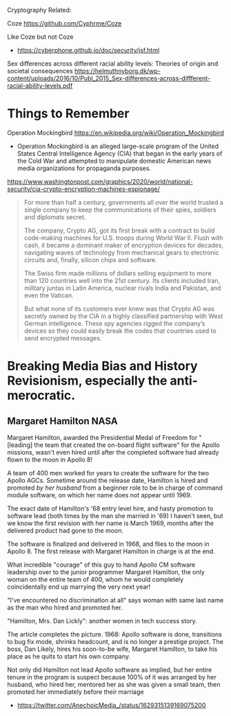 















Cryptography Related:

Coze
https://github.com/Cyphrme/Coze

Like Coze but not Coze
  - https://cyberphone.github.io/doc/security/jsf.html



Sex differences across different racial ability levels: Theories of origin and societal consequences
https://helmuthnyborg.dk/wp-content/uploads/2016/10/Publ_2015_Sex-differences-across-diffferent-racial-ability-levels.pdf











# Things to Remember

Operation Mockingbird https://en.wikipedia.org/wiki/Operation_Mockingbird
- Operation Mockingbird is an alleged large-scale program of the United States
  Central Intelligence Agency (CIA) that began in the early years of the Cold
  War and attempted to manipulate domestic American news media organizations for
  propaganda purposes. 

	

https://www.washingtonpost.com/graphics/2020/world/national-security/cia-crypto-encryption-machines-espionage/

>For more than half a century, governments all over the world trusted a single company to keep the communications of their spies, soldiers and diplomats secret.
>
>The company, Crypto AG, got its first break with a contract to build code-making machines for U.S. troops during World War II. Flush with cash, it became a dominant maker of encryption devices for decades, navigating waves of technology from mechanical gears to electronic circuits and, finally, silicon chips and software.
>
>The Swiss firm made millions of dollars selling equipment to more than 120 countries well into the 21st century. Its clients included Iran, military juntas in Latin America, nuclear rivals India and Pakistan, and even the Vatican.
>
>But what none of its customers ever knew was that Crypto AG was secretly owned by the CIA in a highly classified partnership with West German intelligence. These spy agencies rigged the company’s devices so they could easily break the codes that countries used to send encrypted messages. 















# Breaking Media Bias and History Revisionism, especially the anti-merocratic.  





## Margaret Hamilton NASA
Margaret Hamilton, awarded the Presidential Medal of Freedom for "[leading] the team that created the on-board flight software" for the Apollo missions, wasn't even hired until after the completed software had already flown to the moon in Apollo 8!

A team of 400 men worked for years to create the software for the two Apollo AGCs. Sometime around the release date, Hamilton is hired and promoted *by her husband* from a beginner role to be in charge of command module software, on which her name does not appear until 1969.

The exact date of Hamilton's '68 entry level hire, and hasty promotion to software lead (both times by the man she married in '69) I haven't seen, but we know the first revision with her name is March 1969, months after the delivered product had gone to the moon.

The software is finalized and delivered in 1968, and flies to the moon in Apollo 8. The first release with Margaret Hamilton in charge is at the end.

What incredible "courage" of this guy to hand Apollo CM software leadership over to the junior programmer Margaret Hamilton, the only woman on the entire team of 400, whom he would completely coincidentally end up marrying the very next year!

"I've encountered no discrimination at all" says woman with same last name as the man who hired and promoted her.

"Hamilton, Mrs. Dan Lickly": another women in tech success story.

The article completes the picture. 1968: Apollo software is done, transitions to bug fix mode, shrinks headcount, and is no longer a prestige project. The boss, Dan Likely, hires his soon-to-be wife, Margaret Hamilton, to take his place as he quits to start his own company.


Not only did Hamilton not lead Apollo software as implied, but her entire tenure in the program is suspect because 100% of it was arranged by her husband, who hired her, mentored her as she was given a small team, then promoted her immediately before their marriage


- https://twitter.com/AnechoicMedia_/status/1629315139169075200

